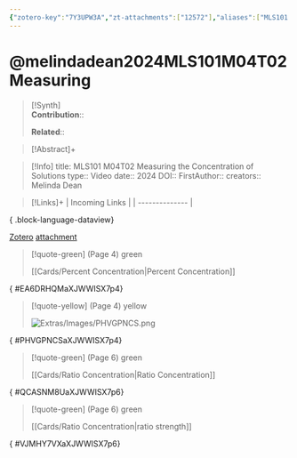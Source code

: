 ```yaml
---
{"zotero-key":"7Y3UPW3A","zt-attachments":["12572"],"aliases":["MLS101 M04T02 Measuring the Concentration of Solutions"],"keywords":["✅"],"FirstAuthor":"[[ Melinda Dean]]","tags":["source/video","Uni/MLS101"],"dg-publish":true,"permalink":"/sources/video/melindadean2024-mls-101-m04-t02-measuring/","dgPassFrontmatter":true}
---
```


# @melindadean2024MLS101M04T02Measuring

>[!Synth]  
>**Contribution**::  
>  
>**Related**:: 
>  

> [!Abstract]+
> 

> [!Info]
> title: MLS101 M04T02 Measuring the Concentration of Solutions
> type:: Video 
> date:: 2024
> DOI:: 
> FirstAuthor:: 
> creators:: Melinda Dean

> [!Links]+
>  | Incoming Links |
> | -------------- |
> 
{ .block-language-dataview}


[Zotero](zotero://select/library/items/7Y3UPW3A) [attachment](<file:///Users/nathanmaxwell/Zotero/storage/XJWWISX7/Melinda%20Dean%20-%202024%20-%20MLS101%20M04T02%20Measuring%20the%20Concentration%20of%20Solutions.pdf>)

> [!quote-green] (Page 4) green
> 
> [[Cards/Percent Concentration\|Percent Concentration]]
>
{ #EA6DRHQMaXJWWISX7p4}


> [!quote-yellow] (Page 4) yellow
> 
> ![Extras/Images/PHVGPNCS.png](/img/user/Extras/Images/PHVGPNCS.png)
>
{ #PHVGPNCSaXJWWISX7p4}


> [!quote-green] (Page 6) green
> 
> [[Cards/Ratio Concentration\|Ratio Concentration]]
>
{ #QCASNM8UaXJWWISX7p6}


> [!quote-green] (Page 6) green
> 
> [[Cards/Ratio Concentration\|ratio strength]]
>
{ #VJMHY7VXaXJWWISX7p6}

